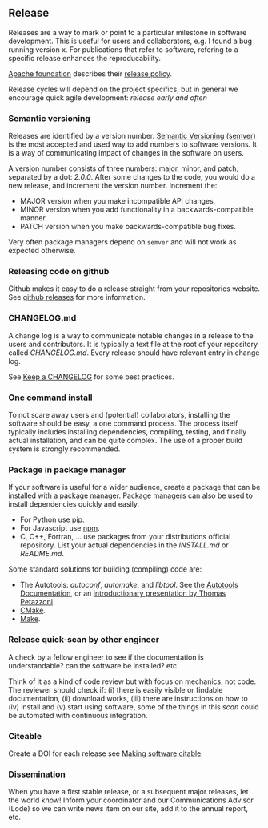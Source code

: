 ## Release

Releases are a way to mark or point to a particular milestone in software development. This is useful for users and collaborators, e.g. I found a bug running version x. For publications that refer to software, refering to a specific release enhances the reproducability.

[Apache foundation](http://www.apache.org/) describes their [release policy](http://www.apache.org/dev/release.html).

Release cycles will depend on the project specifics, but in general we encourage quick agile development: *release early and often*

### Semantic versioning

Releases are identified by a version number.
[Semantic Versioning (semver)](http://semver.org/) is the most accepted and used way to add numbers to software versions.
It is a way of communicating impact of changes in the software on users.

A version number consists of three numbers: major, minor, and patch, separated by a dot: _2.0.0_.
After some changes to the code, you would do a new release, and increment the version number.
Increment the:
* MAJOR version when you make incompatible API changes,
* MINOR version when you add functionality in a backwards-compatible manner.
* PATCH version when you make backwards-compatible bug fixes.

Very often package managers depend on `semver` and will not work as expected otherwise.

### Releasing code on github

Github makes it easy to do a release straight from your repositories website.
See [github releases](https://help.github.com/categories/releases/) for more information.

### CHANGELOG.md

A change log is a way to communicate notable changes in a release to the users and contributors.
It is typically a text file at the root of your repository called *CHANGELOG.md*.
Every release should have relevant entry in change log.

See [Keep a CHANGELOG](http://keepachangelog.com/) for some best practices.

### One command install

To not scare away users and (potential) collaborators, installing the software should be easy, a one command process.
The process itself typically includes installing dependencies, compiling, testing, and finally actual installation, and can be quite complex.
The use of a proper build system is strongly recommended.

### Package in package manager

If your software is useful for a wider audience, create a package that can be installed with a package manager. Package managers can also be used to install dependencies quickly and easily.
* For Python use [pip](https://pypi.python.org/pypi/pip).
* For Javascript use [npm](https://www.npmjs.com/package/npm).
* C, C++, Fortran, ... use packages from your distributions official repository. List your actual dependencies in the *INSTALL.md* or *README.md*.

Some standard solutions for building (compiling) code are:
* The Autotools: _autoconf_, _automake_, and _libtool_. See the [Autotools Documentation](https://www.gnu.org/software/automake/manual/html_node/Autotools-Introduction.html), or an [introductionary presentation by Thomas Petazzoni](https://elinux.org/images/4/43/Petazzoni.pdf).
* [CMake](https://cmake.org/).
* [Make](https://www.gnu.org/software/make/).

### Release quick-scan by other engineer

A check by a fellow engineer to see if the documentation is understandable? can the software be installed? etc.

Think of it as a kind of code review but with focus on mechanics, not code. The reviewer should check if:
(i) there is easily visible or findable documentation,
(ii) download works, (iii) there are instructions on how to (iv) install and (v) start using software,
some of the things in this *scan* could be automated with continuous integration.

### Citeable

Create a DOI for each release see [Making software citable](../citable_software/making_software_citable.html).

### Dissemination

When you have a first stable release, or a subsequent major releases, let the world know!
Inform your coordinator and our Communications Advisor (Lode) so we can write news item on our site, add it to the annual report, etc.

